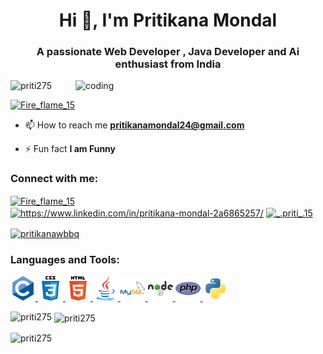 <h1 align="center">Hi 👋, I'm Pritikana Mondal</h1>
<h3 align="center">A passionate Web Developer , Java Developer and Ai enthusiast  from India</h3>

<img align="right" alt="coding" width="400" src="https://media.giphy.com/media/u2pmTWUi0MXjyrMaVj/giphy.gif">
<p align="left"> <img src="https://komarev.com/ghpvc/?username=priti275&label=Profile%20views&color=0e75b6&style=flat" alt="priti275" /> </p>

<p align="left"> <a href="https://twitter.com/Fire_flame_15" target="blank"><img src="https://img.shields.io/twitter/follow/Fire_flame_15?logo=twitter&style=for-the-badge" alt="Fire_flame_15" /></a> </p>



- 📫 How to reach me **pritikanamondal24@gmail.com**

- ⚡ Fun fact **I am Funny**

<h3 align="left">Connect with me:</h3>
<p align="left">
<a href="https://twitter.com/Fire_flame_15" target="blank"><img align="center" src="https://raw.githubusercontent.com/rahuldkjain/github-profile-readme-generator/master/src/images/icons/Social/twitter.svg" alt="Fire_flame_15" height="30" width="40" /></a>
<a href="https://linkedin.com/in/https://www.linkedin.com/in/pritikana-mondal-2a6865257/" target="blank"><img align="center" src="https://raw.githubusercontent.com/rahuldkjain/github-profile-readme-generator/master/src/images/icons/Social/linked-in-alt.svg" alt="https://www.linkedin.com/in/pritikana-mondal-2a6865257/" height="30" width="40" /></a>
<a href="https://instagram.com/_.priti_.15" target="blank"><img align="center" src="https://raw.githubusercontent.com/rahuldkjain/github-profile-readme-generator/master/src/images/icons/Social/instagram.svg" alt="_.priti_.15" height="30" width="40" /></a>

<a href="https://auth.geeksforgeeks.org/user/pritikanawbbq" target="blank"><img align="center" src="https://raw.githubusercontent.com/rahuldkjain/github-profile-readme-generator/master/src/images/icons/Social/geeks-for-geeks.svg" alt="pritikanawbbq" height="30" width="40" /></a>
</p>

<h3 align="left">Languages and Tools:</h3>
<p align="left"> <a href="https://www.cprogramming.com/" target="_blank" rel="noreferrer"> <img src="https://raw.githubusercontent.com/devicons/devicon/master/icons/c/c-original.svg" alt="c" width="40" height="40"/> </a> <a href="https://www.w3schools.com/css/" target="_blank" rel="noreferrer"> <img src="https://raw.githubusercontent.com/devicons/devicon/master/icons/css3/css3-original-wordmark.svg" alt="css3" width="40" height="40"/> </a> <a href="https://www.w3.org/html/" target="_blank" rel="noreferrer"> <img src="https://raw.githubusercontent.com/devicons/devicon/master/icons/html5/html5-original-wordmark.svg" alt="html5" width="40" height="40"/> </a> <a href="https://www.java.com" target="_blank" rel="noreferrer"> <img src="https://raw.githubusercontent.com/devicons/devicon/master/icons/java/java-original.svg" alt="java" width="40" height="40"/> </a> <a href="https://www.mysql.com/" target="_blank" rel="noreferrer"> <img src="https://raw.githubusercontent.com/devicons/devicon/master/icons/mysql/mysql-original-wordmark.svg" alt="mysql" width="40" height="40"/> </a> <a href="https://nodejs.org" target="_blank" rel="noreferrer"> <img src="https://raw.githubusercontent.com/devicons/devicon/master/icons/nodejs/nodejs-original-wordmark.svg" alt="nodejs" width="40" height="40"/> </a> <a href="https://www.php.net" target="_blank" rel="noreferrer"> <img src="https://raw.githubusercontent.com/devicons/devicon/master/icons/php/php-original.svg" alt="php" width="40" height="40"/> </a> <a href="https://www.python.org" target="_blank" rel="noreferrer"> <img src="https://raw.githubusercontent.com/devicons/devicon/master/icons/python/python-original.svg" alt="python" width="40" height="40"/> </a> </p>

<p><img align="left" src="https://github-readme-stats.vercel.app/api/top-langs?username=priti275&show_icons=true&locale=en&layout=compact" alt="priti275" /></p>

<p>&nbsp;<img align="center" src="https://github-readme-stats.vercel.app/api?username=priti275&show_icons=true&locale=en" alt="priti275" /></p>

<p><img align="center" src="https://github-readme-streak-stats.herokuapp.com/?user=priti275&" alt="priti275" /></p>

